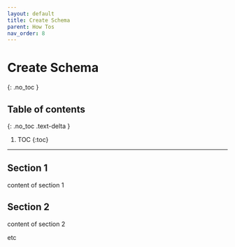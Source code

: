 ```yaml
---
layout: default
title: Create Schema
parent: How Tos
nav_order: 8
---
```


# Create Schema
{: .no_toc }

## Table of contents
{: .no_toc .text-delta }

1. TOC
{:toc}

---

## Section 1

content of section 1

## Section 2

content of section 2

etc
